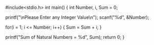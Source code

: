 #include<stdio.h>
int main()
{
  int Number, i, Sum = 0;
  
  printf("\nPlease Enter any Integer Value\n");
  scanf("%d", &Number);
  
  for(i = 1; i <= Number; i++)
  {
     Sum = Sum + i;
  }
  
  printf("Sum of Natural Numbers = %d", Sum);
  return 0;
}


